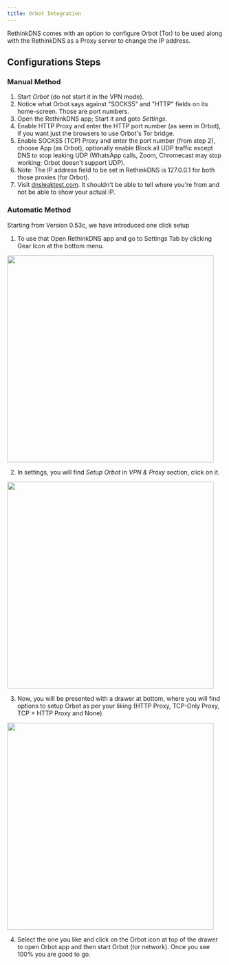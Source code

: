 ```yaml
---
title: Orbot Integration
---
```


RethinkDNS comes with an option to configure Orbot (Tor) to be used along with the RethinkDNS as a Proxy server to change the IP address.

## Configurations Steps

### Manual Method

1. Start _Orbot_ (do not start it in the VPN mode).
2. Notice what Orbot says against "SOCKS5" and "HTTP" fields on its home-screen. Those are port numbers.
3. Open the RethinkDNS app; Start it and goto _Settings_.
4. Enable HTTP Proxy and enter the HTTP port number (as seen in Orbot), if you want just the browsers to use Orbot's Tor bridge.
5. Enable SOCKS5 (TCP) Proxy and enter the port number (from step 2), choose App (as Orbot), optionally enable Block all UDP traffic except DNS to stop leaking UDP (WhatsApp calls, Zoom, Chromecast may stop working; Orbot doesn't support UDP).
6. Note: The IP address field to be set in RethinkDNS is 127.0.0.1 for both those proxies (for Orbot).
7. Visit [dnsleaktest.com](https://dnsleaktest.com/). It shouldn't be able to tell where you're from and not be able to show your actual IP.

### Automatic Method

Starting from Version 0.53c, we have introduced one click setup

1. To use that Open RethinkDNS app and go to Settings Tab by clicking Gear Icon at the bottom menu.

  <img src="https://user-images.githubusercontent.com/75526985/113891733-efc03700-97f7-11eb-880c-d14551cd75ca.png" width="480" />

2. In settings, you will find _Setup Orbot_ in _VPN & Proxy_ section, click on it.

  <img src="https://user-images.githubusercontent.com/75526985/113891821-049cca80-97f8-11eb-982f-9d49c96bcfbc.png" width="480" />

3. Now, you will be presented with a drawer at bottom, where you will find options to setup Orbot as per your liking (HTTP Proxy, TCP-Only Proxy, TCP + HTTP Proxy and None).

  <img src="https://user-images.githubusercontent.com/75526985/113891926-1aaa8b00-97f8-11eb-8f8c-c484ea7103d7.png" width="480" />

4. Select the one you like and click on the Orbot icon at top of the drawer to open Orbot app and then start Orbot (tor network). Once you see 100% you are good to go.

